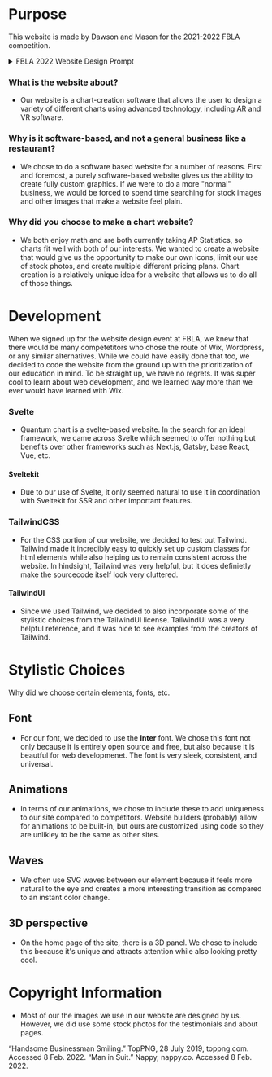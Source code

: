 # Purpose
This website is made by Dawson and Mason for the 2021-2022 FBLA competition. 

<details>
  <summary>FBLA 2022 Website Design Prompt</summary>
  Create a website for a new business in your local community, region, or state. The website must include a business name, photos, and description of the entity. The website must include a minimum of four web pages, including a contact us page and embedded features. The website should feature social media and marketing material to promote the new business
</details>

### What is the website about?
 - Our website is a chart-creation software that allows the user to design a variety of different charts using advanced technology, including AR and VR software.

### Why is it software-based, and not a general business like a restaurant?
- We chose to do a software based website for a number of reasons. First and foremost, a purely software-based website gives us the ability to create fully custom graphics. If we were to do a more "normal" business, we would be forced to spend time searching for stock images and other images that make a website feel plain.

### Why did you choose to make a chart website?
 - We both enjoy math and are both currently taking AP Statistics, so charts fit well with both of our interests. We wanted to create a website that would give us the opportunity to make our own icons, limit our use of stock photos, and create multiple different pricing plans. Chart creation is a relatively unique idea for a website that allows us to do all of those things.

# Development
When we signed up for the website design event at FBLA, we knew that there would be many competetitors who chose the route of Wix, Wordpress, or any similar alternatives. While we could have easily done that too, we decided to code the website from the ground up with the prioritization of our education in mind. To be straight up, we have no regrets. It was super cool to learn about web development, and we learned way more than we ever would have learned with Wix.

### Svelte
- Quantum chart is a svelte-based website. In the search for an ideal framework, we came across Svelte which seemed to offer nothing but benefits over other frameworks such as Next.js, Gatsby, base React, Vue, etc.

#### Sveltekit
- Due to our use of Svelte, it only seemed natural to use it in coordination with Sveltekit for SSR and other important features.

### TailwindCSS
- For the CSS portion of our website, we decided to test out Tailwind. Tailwind made it incredibly easy to quickly set up custom classes for html elements while also helping us to remain consistent across the website. In hindsight, Tailwind was very helpful, but it does definietly make the sourcecode itself look very cluttered.

#### TailwindUI
- Since we used Tailwind, we decided to also incorporate some of the stylistic choices from the TailwindUI license. TailwindUI was a very helpful reference, and it was nice to see examples from the creators of Tailwind.

# Stylistic Choices
Why did we choose certain elements, fonts, etc.

## Font
- For our font, we decided to use the **Inter** font. We chose this font not only because it is entirely open source and free, but also because it is beautful for web developmenet. The font is very sleek, consistent, and universal. 

## Animations
- In terms of our animations, we chose to include these to add uniqueness to our site compared to competitors. Website builders (probably) allow for animations to be built-in, but ours are customized using code so they are unlikley to be the same as other sites.

## Waves
- We often use SVG waves between our element because it feels more natural to the eye and creates a more interesting transition as compared to an instant color change.

## 3D perspective
- On the home page of the site, there is a 3D panel. We chose to include this because it's unique and attracts attention while also looking pretty cool.

# Copyright Information
 - Most of our the images we use in our website are designed by us. However, we did use some stock photos for the testimonials and about pages.

“Handsome Businessman Smiling.” TopPNG, 28 July 2019, toppng.com. Accessed 8 Feb. 2022. 
“Man in Suit.” Nappy, nappy.co. Accessed 8 Feb. 2022.
